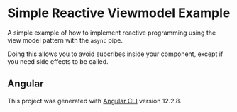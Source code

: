 # Simple Reactive Viewmodel Example

A simple example of how to implement reactive programming using the view model pattern with the `async` pipe.

Doing this allows you to avoid subcribes inside your component, except if you need side effects to be called.

## Angular

This project was generated with [Angular CLI](https://github.com/angular/angular-cli) version 12.2.8.
